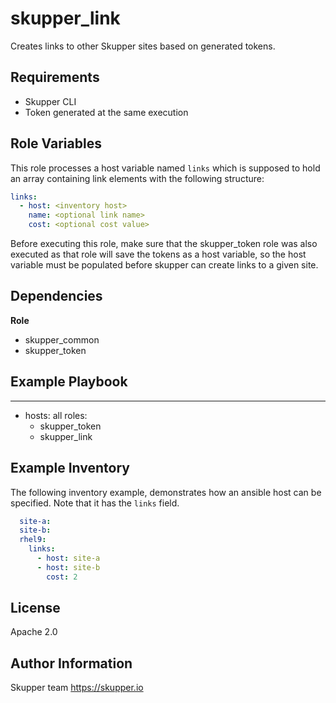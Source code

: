 skupper_link
============

Creates links to other Skupper sites based on generated tokens.

Requirements
------------

* Skupper CLI
* Token generated at the same execution

Role Variables
--------------

This role processes a host variable named `links` which is supposed
to hold an array containing link elements with the following structure:

```yaml
links:
  - host: <inventory host>
    name: <optional link name>
    cost: <optional cost value>
```

Before executing this role, make sure that the skupper_token role was also
executed as that role will save the tokens as a host variable, so the host
variable must be populated before skupper can create links to a given site.

Dependencies
------------

**Role**

* skupper_common
* skupper_token

Example Playbook
----------------

---
- hosts: all
  roles:
    - skupper_token
    - skupper_link

Example Inventory
-----------------

The following inventory example, demonstrates how an ansible host
can be specified. Note that it has the `links` field.

```yaml
  site-a:
  site-b:
  rhel9:
    links:
      - host: site-a
      - host: site-b
        cost: 2
```

License
-------

Apache 2.0

Author Information
------------------

Skupper team
https://skupper.io
